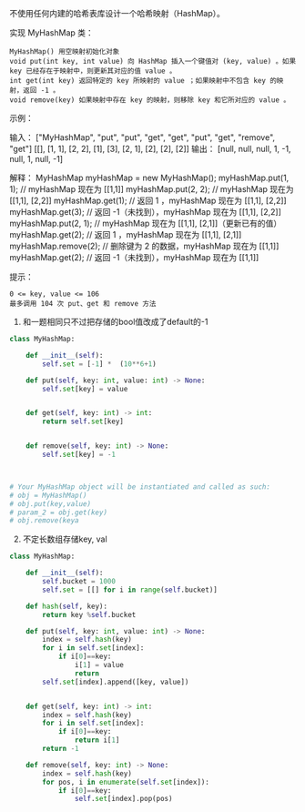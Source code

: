 不使用任何内建的哈希表库设计一个哈希映射（HashMap）。

实现 MyHashMap 类：

    MyHashMap() 用空映射初始化对象
    void put(int key, int value) 向 HashMap 插入一个键值对 (key, value) 。如果 key 已经存在于映射中，则更新其对应的值 value 。
    int get(int key) 返回特定的 key 所映射的 value ；如果映射中不包含 key 的映射，返回 -1 。
    void remove(key) 如果映射中存在 key 的映射，则移除 key 和它所对应的 value 。

 


示例：

输入：
["MyHashMap", "put", "put", "get", "get", "put", "get", "remove", "get"]
[[], [1, 1], [2, 2], [1], [3], [2, 1], [2], [2], [2]]
输出：
[null, null, null, 1, -1, null, 1, null, -1]

解释：
MyHashMap myHashMap = new MyHashMap();
myHashMap.put(1, 1); // myHashMap 现在为 [[1,1]]
myHashMap.put(2, 2); // myHashMap 现在为 [[1,1], [2,2]]
myHashMap.get(1);    // 返回 1 ，myHashMap 现在为 [[1,1], [2,2]]
myHashMap.get(3);    // 返回 -1（未找到），myHashMap 现在为 [[1,1], [2,2]]
myHashMap.put(2, 1); // myHashMap 现在为 [[1,1], [2,1]]（更新已有的值）
myHashMap.get(2);    // 返回 1 ，myHashMap 现在为 [[1,1], [2,1]]
myHashMap.remove(2); // 删除键为 2 的数据，myHashMap 现在为 [[1,1]]
myHashMap.get(2);    // 返回 -1（未找到），myHashMap 现在为 [[1,1]]

 

提示：

    0 <= key, value <= 106
    最多调用 104 次 put、get 和 remove 方法



1. 和一题相同只不过把存储的bool值改成了default的-1

```python
class MyHashMap:

    def __init__(self):
        self.set = [-1] *  (10**6+1)

    def put(self, key: int, value: int) -> None:
        self.set[key] = value 


    def get(self, key: int) -> int:
        return self.set[key]


    def remove(self, key: int) -> None:
        self.set[key] = -1



# Your MyHashMap object will be instantiated and called as such:
# obj = MyHashMap()
# obj.put(key,value)
# param_2 = obj.get(key)
# obj.remove(keya
```



2. 不定长数组存储key, val 

```python
class MyHashMap:

    def __init__(self):
        self.bucket = 1000
        self.set = [[] for i in range(self.bucket)]

    def hash(self, key):
        return key %self.bucket 

    def put(self, key: int, value: int) -> None:
        index = self.hash(key)
        for i in self.set[index]:
            if i[0]==key:
                i[1] = value 
                return 
        self.set[index].append([key, value])


    def get(self, key: int) -> int:
        index = self.hash(key)
        for i in self.set[index]:
            if i[0]==key:
                return i[1]
        return -1 

    def remove(self, key: int) -> None:
        index = self.hash(key)
        for pos, i in enumerate(self.set[index]):
            if i[0]==key:
                self.set[index].pop(pos)
```

